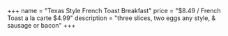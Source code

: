 +++
name = "Texas Style French Toast Breakfast"
price = "$8.49 / French Toast a la carte $4.99"
description = "three slices, two eggs any style, & sausage or bacon"
+++
